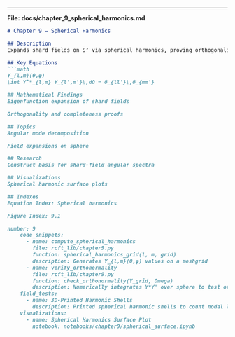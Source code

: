 
---  

**File: docs/chapter_9_spherical_harmonics.md**  
```markdown
# Chapter 9 – Spherical Harmonics

## Description
Expands shard fields on S² via spherical harmonics, proving orthogonality relations and mode decompositions.

## Key Equations
```math
Y_{l,m}(θ,φ)  
\int Y^*_{l,m} Y_{l',m'}\,dΩ = δ_{ll'}\,δ_{mm'}

## Mathematical Findings
Eigenfunction expansion of shard fields

Orthogonality and completeness proofs

## Topics
Angular mode decomposition

Field expansions on sphere

## Research
Construct basis for shard-field angular spectra

## Visualizations
Spherical harmonic surface plots

## Indexes
Equation Index: Spherical harmonics

Figure Index: 9.1

number: 9
    code_snippets:
      - name: compute_spherical_harmonics
        file: rcft_lib/chapter9.py
        function: spherical_harmonics_grid(l, m, grid)
        description: Generates Y_{l,m}(θ,φ) values on a meshgrid
      - name: verify_orthonormality
        file: rcft_lib/chapter9.py
        function: check_orthonormality(Y_grid, Omega)
        description: Numerically integrates Y*Y' over sphere to test orthonormality
    field_tests:
      - name: 3D-Printed Harmonic Shells
        description: Printed spherical harmonic shells to count nodal lines for validation
    visualizations:
      - name: Spherical Harmonics Surface Plot
        notebook: notebooks/chapter9/spherical_surface.ipynb
